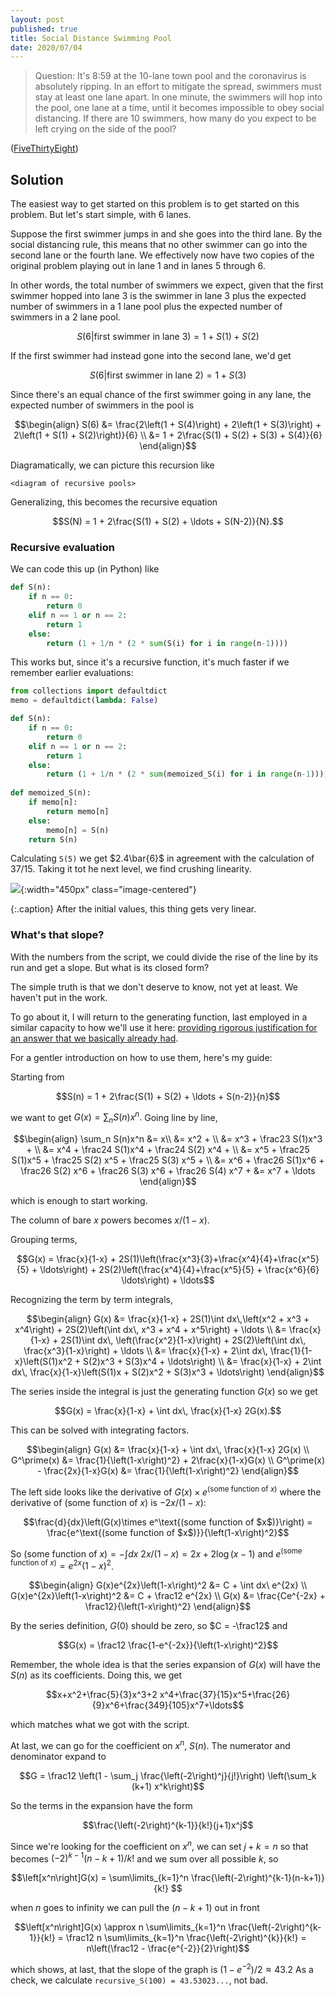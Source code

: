 ```yaml
---
layout: post
published: true
title: Social Distance Swimming Pool
date: 2020/07/04
---
```


>Question: It's 8:59 at the 10-lane town pool and the coronavirus is absolutely ripping. In an effort to mitigate the spread, swimmers must stay at least one lane apart. In one minute, the swimmers will hop into the pool, one lane at a time, until it becomes impossible to obey social distancing. If there are 10 swimmers, how many do you expect to be left crying on the side of the pool?

<!--more-->

([FiveThirtyEight](URL))

## Solution

The easiest way to get started on this problem is to get started on this problem. But let's start simple, with $6$ lanes.

Suppose the first swimmer jumps in and she goes into the third lane. By the social distancing rule, this means that no other swimmer can go into the second lane or the fourth lane. We effectively now have two copies of the original problem playing out in lane $1$ and in lanes $5$ through $6$.

In other words, the total number of swimmers we expect, given that the first swimmer hopped into lane $3$ is the swimmer in lane $3$ plus the expected number of swimmers in a $1$ lane pool plus the expected number of swimmers in a $2$ lane pool.

$$S(6 | \text{first swimmer in lane 3}) = 1 + S(1) + S(2)$$

If the first swimmer had instead gone into the second lane, we'd get 

$$S(6 | \text{first swimmer in lane 2}) = 1 + S(3)$$

Since there's an equal chance of the first swimmer going in any lane, the expected number of swimmers in the pool is

$$\begin{align}
S(6) &= \frac{2\left(1 + S(4)\right) + 2\left(1 + S(3)\right) + 2\left(1 + S(1) + S(2)\right)}{6} \\
     &= 1 + 2\frac{S(1) + S(2) + S(3) + S(4)}{6}
\end{align}$$

Diagramatically, we can picture this recursion like

`<diagram of recursive pools>`

Generalizing, this becomes the recursive equation

$$S(N) = 1 + 2\frac{S(1) + S(2) + \ldots + S(N-2)}{N}.$$

### Recursive evaluation

We can code this up (in Python) like

```python
def S(n):
    if n == 0:
        return 0
    elif n == 1 or n == 2:
        return 1
    else:
        return (1 + 1/n * (2 * sum(S(i) for i in range(n-1))))
```

This works but, since it's a recursive function, it's much faster if we remember earlier evaluations:

```python
from collections import defaultdict
memo = defaultdict(lambda: False)

def S(n):
    if n == 0:
        return 0
    elif n == 1 or n == 2:
        return 1
    else:
        return (1 + 1/n * (2 * sum(memoized_S(i) for i in range(n-1))))
        
def memoized_S(n):
    if memo[n]:
        return memo[n]
    else:
        memo[n] = S(n)
    return S(n)
```

Calculating `S(5)` we get $2.4\bar{6}$ in agreement with the calculation of $37/15$. Taking it tot he next level, we find crushing linearity.

![](/img/2020-07-03-social-distancing-pool.png){:width="450px" class="image-centered"}

{:.caption}
After the initial values, this thing gets very linear.

### What's that slope?

With the numbers from the script, we could divide the rise of the line by its run and get a slope. But what is its closed form?

The simple truth is that we don't deserve to know, not yet at least. We haven't put in the work.

To go about it, I will return to the generating function, last employed in a similar capacity to how we'll use it here: [providing rigorous justification for an answer that we basically already had](https://joshmaxsilverman.github.io/2020-04-11-spam-attack/).

For a gentler introduction on how to use them, here's my guide:

Starting from

$$S(n) = 1 + 2\frac{S(1) + S(2) + \ldots + S(n-2)}{n}$$

we want to get $G(x) = \sum_n S(n)x^n.$ Going line by line,

$$\begin{align}
\sum_n S(n)x^n &= x\\
&= x^2 + \\
&= x^3 + \frac23 S(1)x^3 + \\
&= x^4 + \frac24 S(1)x^4 + \frac24 S(2) x^4 + \\
&= x^5 + \frac25 S(1)x^5 + \frac25 S(2) x^5 + \frac25 S(3) x^5 + \\
&= x^6 + \frac26 S(1)x^6 + \frac26 S(2) x^6 + \frac26 S(3) x^6 + \frac26 S(4) x^7 + 
&= x^7 + \ldots
\end{align}$$

which is enough to start working.

The column of bare $x$ powers becomes $x/(1-x).$ 

Grouping terms,

$$G(x) = \frac{x}{1-x} + 2S(1)\left(\frac{x^3}{3}+\frac{x^4}{4}+\frac{x^5}{5} + \ldots\right) + 2S(2)\left(\frac{x^4}{4}+\frac{x^5}{5} + \frac{x^6}{6} \ldots\right) + \ldots$$

Recognizing the term by term integrals,

$$\begin{align}
G(x) &= \frac{x}{1-x} + 2S(1)\int dx\,\left(x^2 + x^3 + x^4\right) + 2S(2)\left(\int dx\, x^3 + x^4 + x^5\right) + \ldots \\
     &= \frac{x}{1-x} + 2S(1)\int dx\, \left(\frac{x^2}{1-x}\right) + 2S(2)\left(\int dx\, \frac{x^3}{1-x}\right) + \ldots \\
     &= \frac{x}{1-x} + 2\int dx\, \frac{1}{1-x}\left(S(1)x^2 + S(2)x^3 + S(3)x^4 + \ldots\right) \\
     &= \frac{x}{1-x} + 2\int dx\, \frac{x}{1-x}\left(S(1)x + S(2)x^2 + S(3)x^3 + \ldots\right)
\end{align}$$

The series inside the integral is just the generating function $G(x)$ so we get

$$G(x) = \frac{x}{1-x} + \int dx\, \frac{x}{1-x} 2G(x).$$

This can be solved with integrating factors.

$$\begin{align}
G(x) &= \frac{x}{1-x} + \int dx\, \frac{x}{1-x} 2G(x) \\
G^\prime(x) &= \frac{1}{\left(1-x\right)^2} + 2\frac{x}{1-x}G(x) \\
G^\prime(x) - \frac{2x}{1-x}G(x) &= \frac{1}{\left(1-x\right)^2} 
\end{align}$$

The left side looks like the derivative of $G(x)\times e^\text{(some function of $x$)}$ where the derivative of $\text{(some function of $x$)}$ is $-2x/(1-x)$:

$$\frac{d}{dx}\left(G(x)\times e^\text{(some function of $x$)}\right) = \frac{e^\text{(some function of $x$)}}{\left(1-x\right)^2}$$

So $\text{(some function of $x$)} = -\int dx\ 2x/(1-x) = 2x + 2\log(x-1)$ and $e^\text{(some function of $x$)} = e^{2x}\left(1-x\right)^2$.

$$\begin{align}
G(x)e^{2x}\left(1-x\right)^2 &= C + \int dx\ e^{2x} \\
G(x)e^{2x}\left(1-x\right)^2 &= C + \frac12 e^{2x} \\
G(x) &= \frac{Ce^{-2x} + \frac12}{\left(1-x\right)^2}
\end{align}$$

By the series definition, $G(0)$ should be zero, so $C = -\frac12$ and

$$G(x) = \frac12 \frac{1-e^{-2x}}{\left(1-x\right)^2}$$

Remember, the whole idea is that the series expansion of $G(x)$ will have the $S(n)$ as its coefficients. Doing this, we get

$$x+x^2+\frac{5}{3}x^3+2 x^4+\frac{37}{15}x^5+\frac{26}{9}x^6+\frac{349}{105}x^7+\ldots$$

which matches what we got with the script.

At last, we can go for the coefficient on $x^n$, $S(n).$ The numerator and denominator expand to 

$$G = \frac12 \left(1 - \sum_j \frac{\left(-2\right)^j}{j!}\right) \left(\sum_k (k+1) x^k\right)$$

So the terms in the expansion have the form 

$$\frac{\left(-2\right)^{k-1}}{k!}(j+1)x^j$$

Since we're looking for the coefficient on $x^n,$ we can set $j + k = n$ so that becomes $\left(-2\right)^{k-1}(n-k+1)/k!$ and we sum over all possible $k$, so

$$\left[x^n\right]G(x) = \sum\limits_{k=1}^n \frac{\left(-2\right)^{k-1}(n-k+1)}{k!} $$

when $n$ goes to infinity we can pull the $(n-k+1)$ out in front

$$\left[x^n\right]G(x) \approx n \sum\limits_{k=1}^n \frac{\left(-2\right)^{k-1}}{k!} = \frac12 n \sum\limits_{k=1}^n \frac{\left(-2\right)^{k}}{k!} = n\left(\frac12 - \frac{e^{-2}}{2}\right)$$

which shows, at last, that the slope of the graph is $\left(1-e^{-2}\right)/2 \approx 43.2$ As a check, we calculate `recursive_S(100) = 43.53023...`, not bad.
